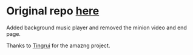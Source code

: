 # Original repo [here](https://github.com/eladoh/happy-birthday.git)

Added background music player and removed the minion video and end page. 

Thanks to [Tingrui](https://github.com/eladoh) for the amazng project.


